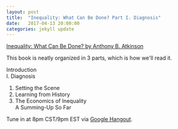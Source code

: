 ```yaml
---
layout: post
title:  "Inequality: What Can Be Done? Part I. Diagnosis"
date:   2017-04-13 20:00:00
categories: jekyll update
---
```


[Inequality: What Can Be Done? by Anthony B. Atkinson](https://www.amazon.com/dp/B00WQRFC30/ref=dp-kindle-redirect?_encoding=UTF8&btkr=1)

This book is neatly organized in 3 parts, which is how we'll read it. 

Introduction  
I. Diagnosis  
1. Setting the Scene  
2. Learning from History  
3. The Economics of Inequality  
A Summing-Up So Far  

Tune in at 8pm CST/9pm EST via [Google Hangout]().
